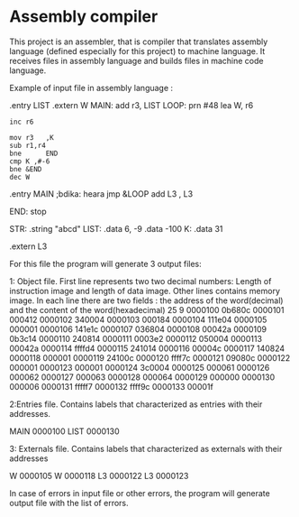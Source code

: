# Assembly compiler

This project is an assembler, that is compiler 
that translates assembly language (defined especially for
this project) to machine language.
It receives files in assembly language and builds 
files in machine code language.

Example of input file in assembly language :

.entry LIST
.extern W
MAIN: add r3, LIST
LOOP: prn    #48
lea		W,     r6


	inc r6

	mov r3   ,K
	sub r1,r4
	bne 	 END
	cmp	K ,#-6
	bne	&END
	dec W

.entry MAIN
;bdika: heara
	jmp	&LOOP
	add L3 , L3


END:	stop

STR: .string "abcd"
LIST: .data 6,  -9
.data -100
K: .data 31

.extern L3

For this file the program will generate 3 output files:

1: Object file. First line represents two two decimal numbers:
  Length of instruction image and length of data image.
  Other lines contains memory image. In each line there are two fields :
  the address of the word(decimal) and the content of the word(hexadecimal)
     25 9
0000100 0b680c
0000101 000412
0000102 340004
0000103 000184
0000104 111e04
0000105 000001
0000106 141e1c
0000107 036804
0000108 00042a
0000109 0b3c14
0000110 240814
0000111 0003e2
0000112 050004
0000113 00042a
0000114 ffffd4
0000115 241014
0000116 00004c
0000117 140824
0000118 000001
0000119 24100c
0000120 ffff7c
0000121 09080c
0000122 000001
0000123 000001
0000124 3c0004
0000125 000061
0000126 000062
0000127 000063
0000128 000064
0000129 000000
0000130 000006
0000131 fffff7
0000132 ffff9c
0000133 00001f

2:Entries file. Contains labels that characterized
 as entries with their addresses.

MAIN 0000100
LIST 0000130

3: Externals file. Contains labels that characterized
  as externals with their addresses

W 0000105
W 0000118
L3 0000122
L3 0000123

In case of errors in input file or other errors, the program
will generate output file with the list of errors.

